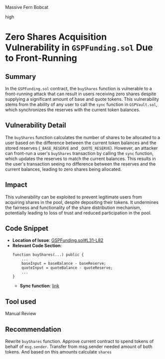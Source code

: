 Massive Fern Bobcat

high

# Zero Shares Acquisition Vulnerability in `GSPFunding.sol` Due to Front-Running

## Summary
In the `GSPFunding.sol` contract, the `buyShares` function is vulnerable to a front-running attack that can result in users receiving zero shares despite supplying a significant amount of base and quote tokens. This vulnerability stems from the ability of any user to call the `sync` function in `GSPVault.sol`, which synchronizes the reserves with the current token balances.

## Vulnerability Detail
The `buyShares` function calculates the number of shares to be allocated to a user based on the difference between the current token balances and the stored reserves (`_BASE_RESERVE` and `_QUOTE_RESERVE`). However, an attacker can front-run a user's `buyShares` transaction by calling the `sync` function, which updates the reserves to match the current balances. This results in the user's transaction seeing no difference between the reserves and the current balances, leading to zero shares being allocated.


## Impact
This vulnerability can be exploited to prevent legitimate users from acquiring shares in the pool, despite depositing their tokens. It undermines the fairness and functionality of the share distribution mechanism, potentially leading to loss of trust and reduced participation in the pool.


## Code Snippet
- **Location of Issue**: [GSPFunding.sol#L31-L82](https://github.com/sherlock-audit/2023-12-dodo-gsp/blob/main/dodo-gassaving-pool/contracts/GasSavingPool/impl/GSPFunding.sol#L31-L82)
- **Relevant Code Section**:
  ```solidity
  function buyShares(...) public {
      ...
      baseInput = baseBalance - baseReserve;
      quoteInput = quoteBalance - quoteReserve;
      ...
  }
  ```
  - **Sync function**: [link](https://github.com/sherlock-audit/2023-12-dodo-gsp/blob/main/dodo-gassaving-pool/contracts/GasSavingPool/impl/GSPVault.sol#L135-L137)

## Tool used

Manual Review

## Recommendation
Rewrite `buyShares` function. Approve current contract to spend tokens of behalf of `msg.sender`. Transfer from msg.sender needed amount of both tokens. And based on this amounts calculate `shares`
